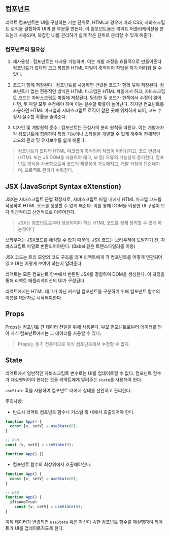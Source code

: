 ## 컴포넌트

리액트 컴포넌트는 UI를 구성하는 기본 단위로, HTML과 경우에 따라 CSS, 자바스크립트 로직을 결합하여 UI의 한 부분울 만든다.
이 컴포넌트들은 리액트 어플리케이션을 만드는데 사용되며, 복잡한 UI를 관리하기 쉽게 작은 단위로 분리할 수 있게 해준다.

### 컴포넌트의 필요성

1. 재사용성 : 컴포넌트는 재사용 가능하며, 이는 개발 과정을 효율적으로 만들어준다. 컴포넌트가 없다면 크고 복잡한 HTML 파일이 축적되어 작업을 하기 어려워 질 수 있다.

2. 코드가 함께 저장된다 : 컴포넌트를 사용하면 관련된 코드가 함께 묶여 저장된다. 컴포넌트가 없는 전통적인 방식은 HTML 마크업은 HTML 파일에서 하고, 자바스크립트 코드는 자바스크립트 파일에 저장된다. 밀접한 두 코드가 한쪽에서 수정이 일어나면, 두 파일 모두 수정해야 하며 이는 실수할 확률이 늘어난다. 하지만 컴포넌트를 사용하면 HTML 마크업과 자바스크립트 로직이 같은 곳에 위치하게 되어, 코드 수정시 실수할 확률을 줄여준다.

3. 디자인 및 개발원칙 준수 : 컴포넌트는 관심사의 분리 원칙을 따른다. 이는 개발자가 각 컴포넌트에 집중하여 특정 기능이나 스타일을 개발할 수 있게 해주며 전체적인 코드의 관리 및 유지보수를 쉽게 해준다.

> 컴포넌트가 없다면 HTML 마크업이 축적되어 작업이 어려워지고, 코드 변경시(HTML 또는 JS DOM을 사용하여 태그, id 등) 오류의 가능성이 증가한다. 컴포넌트 방식을 사용함으로써 코드의 재활용이 가능해지고, 개발 과정이 단순해지며, 프로젝트 관리가 쉬워진다.

## JSX (JavaScript Syntax eXtenstion)

JSX는 자바스크립트 문법 확장자로, 자바스크립트 파일 내에서 HTML 마크업 코드를 작성하여 HTML 요소를 생성할 수 있게 해준다. 이를 통해 DOM을 이용한 UI 구성이 보다 직관적이고 선언적으로 이루어진다.

> JSX는 컴포넌트로부터 생성되어야 하는 HTML 코드를 쉽게 정의할 수 있게 하는것이다

브라우저는 JSX코드를 해석할 수 없기 때문에, JSX 코드는 브라우저에 도달하기 전, 자바스크립트 파일로 변환되어야한다. (Babel 같은 트랜스파일러를 이용)

JSX 코드는 트리 모양의 코드 구조를 띄며 리액트에게 각 컴포넌트를 어떻게 연관되어 있고 UI는 어떻게 보여야 하는지 알려준다.

리액트는 모든 컴포넌트 함수에서 반환된 JSX를 결합하여 DOM을 생성한다. 이 과정을 통해 리액트 애플리케이션의 UI가 구성된다.

리액트에서는 HTML 태그가 아닌 커스텀 컴포넌트를 구분하기 위해 컴포넌트 함수의 이름을 대문자로 시작해야한다.

## Props

Props는 컴포넌트 간 데이터 전달을 위해 사용된다.
부모 컴포넌트로부터 데이터를 받아 자식 컴포넌트에서는 그 데이터를 사용할 수 있다.

> Props는 읽기 전용이므로 자식 컴포넌트에서 수정할 수 없다.

## State

리액트에서 일반적인 자바스크립트 변수로는 UI를 업데이트할 수 없다.
컴포넌트 함수가 재실행되어야 한다는 것을 리액트에게 알려주는 `state`를 사용해야 한다.

`useState` 훅을 사용하여 컴포넌트 내에서 상태를 선언하고 관리한다.

주의사항:

- 반드시 리액트 컴포넌트 함수나 커스텀 훅 내에서 호출되어야 한다.

```js
function App() {
  const [v, setV] = useState(0);
}

// Bad
const [v, setV] = useState(0);

function App() {}
```

- 컴포넌트 함수의 최상위에서 호출해야한다.

```js
function App() {
  const [v, setV] = useState(0);
}

// Bad
function App() {
  if(someTrue)
    const [v, setV] = useState(0);
}
```

이제 데이터가 변경되면 `useState` 훅은 자신이 속한 컴포넌트 함수를 재실행하여 리액트가 UI를 업데이트하도록 한다.
